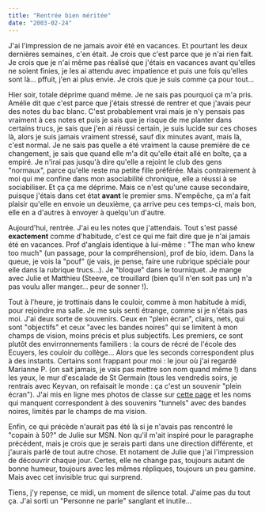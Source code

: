 ```yaml
---
title: "Rentrée bien méritée"
date: "2003-02-24"
---
```


J'ai l'impression de ne jamais avoir été en vacances. Et pourtant les deux dernières semaines, c'en était. Je crois que c'est parce que je n'ai rien fait. Je crois que je n'ai même pas réalisé que j'étais en vacances avant qu'elles ne soient finies, je les ai attendu avec impatience et puis une fois qu'elles sont là... pffuit, j'en ai plus envie. Je crois que je suis comme ça pour tout...

Hier soir, totale déprime quand même. Je ne sais pas pourquoi ça m'a pris. Amélie dit que c'est parce que j'étais stressé de rentrer et que j'avais peur des notes du bac blanc. C'est probablement vrai mais je n'y pensais pas vraiment à ces notes et puis je sais que je risque de me planter dans certains trucs, je sais que j'en ai réussi certain, je suis lucide sur ces choses là, alors je suis jamais vraiment stressé, sauf dix minutes avant, mais là, c'est normal. Je ne sais pas quelle a été vraiment la cause première de ce changement, je sais que quand elle m'a dit qu'elle était allé en boîte, ça a empiré. Je n'irai pas jusqu'à dire qu'elle a rejoint le club des gens "normaux", parce qu'elle reste ma petite fille préférée. Mais contrairement à moi qui me confine dans mon asociabilité chronique, elle a réussi à se sociabiliser. Et ça ça me déprime. Mais ce n'est qu'une cause secondaire, puisque j'étais dans cet état **avant** le premier sms. N'empêche, ça m'a fait plaisir qu'elle en envoie un deuxième, ça arrive peu ces temps-ci, mais bon, elle en a d'autres à envoyer à quelqu'un d'autre.

Aujourd'hui, rentrée. J'ai eu les notes que j'attendais. Tout s'est passé **exactement** comme d'habitude, c'est ce qui me fait dire que je n'ai jamais été en vacances. Prof d'anglais identique à lui-même : "The man who knew too much" (un passage, pour la compréhension), prof de bio, idem. Dans la queue, je vois la "pouf" (je vais, je pense, faire une rubrique spéciale pour elle dans la rubrique trucs...). Je "bloque" dans le tourniquet. Je mange avec Julie et Matthieu (Steeve, ce trouillard (bien qu'il n'en soit pas un) n'a pas voulu aller manger... peur de sonner !).

Tout à l'heure, je trottinais dans le couloir, comme à mon habitude à midi, pour rejoindre ma salle. Je me suis senti étrange, comme si je n'étais pas moi. J'ai deux sorte de souvenirs. Ceux en "plein écran", clairs, nets, qui sont "objectifs" et ceux "avec les bandes noires" qui se limitent à mon champs de vision, moins précis et plus subjectifs. Les premiers, ce sont plutôt des envirronnements familiers : la cours de récré de l'école des Ecuyers, les couloir du collège... Alors que les seconds correspondent plus à des instants. Certains sont frappant pour moi : le jour où j'ai regardé Marianne P. (on sait jamais, je vais pas mettre son nom quand même !) dans les yeux, le mur d'escalade de St Germain (tous les vendredis soirs, je rentrais avec Keyvan, on refaisait le monde : ça c'est un souvenir "plein écran"). J'ai mis en ligne mes photos de classe sur [cette page](http://julienzamor.free.fr/classe/classe.htm) et les noms qui manquent correspondent à des souvenirs "tunnels" avec des bandes noires, limités par le champs de ma vision.

Enfin, ce qui précède n'aurait pas été là si je n'avais pas rencontré le "copain à 50?" de Julie sur MSN. Non qu'il m'ait inspiré pour le paragraphe précédent, mais je crois que je serais parti dans une direction différente, et j'aurais parlé de tout autre chose. Et notament de Julie que j'ai l'impression de découvrir chaque jour. Certes, elle ne change pas, toujours autant de bonne humeur, toujours avec les mêmes répliques, toujours un peu gamine. Mais avec cet invisible truc qui surprend.

Tiens, j'y repense, ce midi, un moment de silence total. J'aime pas du tout ça. J'ai sorti un "Personne ne parle" sanglant et inutile...
